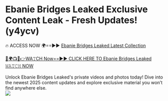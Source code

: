 # Ebanie Bridges Leaked Exclusive Content Leak - Fresh Updates! (y4ycv)

🔥 ACCESS NOW 🌍==►► <a href="https://tinyurl.com/kvy9nzfs" rel="nofollow">Ebanie Bridges Leaked Latest Collection</a>
<br><br>
[🔴🌍📺📱👉WA𝚃CH Now==►► CLICK HERE TO Ebanie Bridges Leaked 𝚆𝙰𝚃𝙲𝙷 NOW](https://tinyurl.com/kvy9nzfs)
<br><br>
Unlock Ebanie Bridges Leaked's private videos and photos today! Dive into the newest 2025 content updates and explore exclusive material you won’t find anywhere else.
<br>
<a href="https://tinyurl.com/kvy9nzfs" rel="nofollow" data-target="animated-image.originalLink"><img src="https://camo.githubusercontent.com/8a4f000d20f83aca3bf7ec5f350d767afa0574a8a352519fd8cfa583a6f93a33/68747470733a2f2f692e696d6775722e636f6d2f644a486b345a712e676966" data-canonical-src="https://i.imgur.com/dJHk4Zq.gif" style="max-width: 100%; display: inline-block;" data-target="animated-image.originalImage"></a>
<br>
